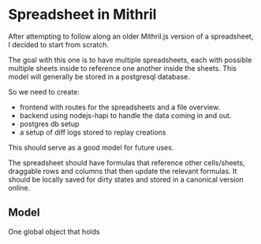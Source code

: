 # Spreadsheet in Mithril

After attempting to follow along an older Mithril.js version of a spreadsheet,
I decided to start from scratch. 

The goal with this one is to have multiple spreadsheets, each with possible
multiple sheets inside to reference one another inside the sheets. This model
will generally be stored in a postgresql database. 

So we need to create:

* frontend with routes for the spreadsheets and a file overview. 
* backend using nodejs-hapi to handle the data coming in and out. 
* postgres db setup
* a setup of diff logs stored to replay creations

This should serve as a good model for future uses. 

The spreadsheet should have formulas that reference other cells/sheets,
draggable rows and columns that then update the relevant formulas. It should
be locally saved for dirty states and stored in a canonical version online. 

## Model

One global object that holds 




